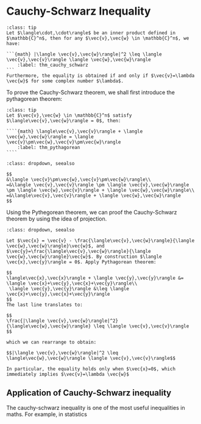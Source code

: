 # Cauchy-Schwarz Inequality 
````{admonition} **Theorem (Cauchy-Schwarz)** 
:class: tip
Let $\langle\cdot,\cdot\rangle$ be an inner product defined in $\mathbb{C}^n$, then for any $\vec{v},\vec{w} \in \mathbb{C}^n$, we have:

```{math} |\langle \vec{v},\vec{w}\rangle|^2 \leq \langle \vec{v},\vec{v}\rangle \langle \vec{w},\vec{w}\rangle
    :label: thm_cauchy_schwarz
```
Furthermore, the equality is obtained if and only if $\vec{v}=\lambda \vec{w}$ for some complex number $\lambda$.
````

To prove the Cauchy-Schwarz theorem, we shall first introduce the pythagorean theorem:

`````{admonition} **Theorem (Pythagorean)**
:class: tip
Let $\vec{v},\vec{w} \in \mathbb{C}^n$ satisfy $\langle\vec{v},\vec{w}\rangle = 0$, then:

````{math} \langle\vec{v},\vec{v}\rangle + \langle \vec{w},\vec{w}\rangle = \langle \vec{v}\pm\vec{w},\vec{v}\pm\vec{w}\rangle
    :label: thm_pythagorean
````
`````
```{admonition} **Proof (Pythagorean)**
:class: dropdown, seealso

$$
&\langle \vec{v}\pm\vec{w},\vec{v}\pm\vec{w}\rangle\\
=&\langle \vec{v},\vec{v}\rangle \pm \langle \vec{v},\vec{w}\rangle \pm \langle \vec{w},\vec{v}\rangle + \langle \vec{w},\vec{w}\rangle\\
=&\langle\vec{v},\vec{v}\rangle + \langle \vec{w},\vec{w}\rangle
$$
```

Using the Pythegorean theorem, we can proof the Cauchy-Schwarz theorem by using the idea of projection.

```{admonition} **Proof (Cauchy-Schwarz)**
:class: dropdown, seealso

Let $\vec{x} = \vec{v} - \frac{\langle\vec{v},\vec{w}\rangle}{\langle \vec{w},\vec{w}\rangle}\vec{w}$, and $\vec{y}=\frac{\langle\vec{v},\vec{w}\rangle}{\langle \vec{w},\vec{w}\rangle}\vec{w}$. By construction $\langle \vec{x},\vec{y}\rangle = 0$. Apply Pythagorean theorem:

$$
\langle\vec{x},\vec{x}\rangle + \langle \vec{y},\vec{y}\rangle &=  \langle \vec{x}+\vec{y},\vec{x}+\vec{y}\rangle\\
 \langle \vec{y},\vec{y}\rangle &\leq \langle \vec{x}+\vec{y},\vec{x}+\vec{y}\rangle
$$
The last line translates to:

$$
\frac{|\langle \vec{v},\vec{w}\rangle|^2}{\langle\vec{w},\vec{w}\rangle} \leq \langle \vec{v},\vec{v}\rangle
$$

which we can rearrange to obtain: 

$$|\langle \vec{v},\vec{w}\rangle|^2 \leq \langle\vec{w},\vec{w}\rangle \langle \vec{v},\vec{v}\rangle$$

In particular, the equality holds only when $\vec{x}=0$, which immediately implies $\vec{v}=\lambda \vec{w}$
```

## Application of Cauchy-Schwarz inequality
The cauchy-schwarz inequality is one of the most useful inequalities in maths. For example, in statistics 
